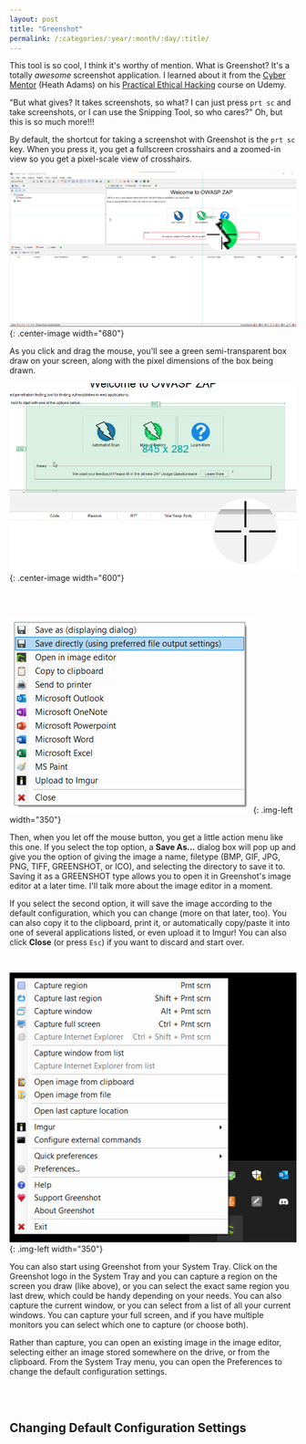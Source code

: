 ```yaml
---
layout: post
title: "Greenshot"
permalink: /:categories/:year/:month/:day/:title/
---
```


This tool is so cool, I think it's worthy of mention. What is Greenshot? It's a totally _awesome_ screenshot application. I learned about it from the [Cyber Mentor](https://www.thecybermentor.com/) (Heath Adams) on his [Practical Ethical Hacking](https://www.udemy.com/course/practical-ethical-hacking/) course on Udemy.

"But what gives? It takes screenshots, so what? I can just press `prt sc` and take screenshots, or I can use the Snipping Tool, so who cares?" Oh, but this is so much more!!!

By default, the shortcut for taking a screenshot with Greenshot is the `prt sc` key. When you press it, you get a fullscreen crosshairs and a zoomed-in view so you get a pixel-scale view of crosshairs.

![Fullscreen Crosshairs](/assets/images/greenshot/crosshairs.png){: .center-image width="680"}

As you click and drag the mouse, you'll see a green semi-transparent box draw on your screen, along with the pixel dimensions of the box being drawn.

![Green Box](/assets/images/greenshot/green-box.png){: .center-image width="600"}

<br><br>

![Action Menu](/assets/images/greenshot/action-menu.png){: .img-left width="350"}

Then, when you let off the mouse button, you get a little action menu like this one. If you select the top option, a **Save As...** dialog box will pop up and give you the option of giving the image a name, filetype (BMP, GIF, JPG, PNG, TIFF, GREENSHOT, or ICO), and selecting the directory to save it to. Saving it as a GREENSHOT type allows you to open it in Greenshot's image editor at a later time. I'll talk more about the image editor in a moment.

If you select the second option, it will save the image according to the default configuration, which you can change (more on that later, too). You can also copy it to the clipboard, print it, or automatically copy/paste it into one of several applications listed, or even upload it to Imgur! You can also click **Close** (or press `Esc`) if you want to discard and start over.

<br>

![System Tray Menu](/assets/images/greenshot/system-tray.png){: .img-left width="350"}

You can also start using Greenshot from your System Tray. Click on the Greenshot logo in the System Tray and you can capture a region on the screen you draw (like above), or you can select the exact same region you last drew, which could be handy depending on your needs. You can also capture the current window, or you can select from a list of all your current windows. You can capture your full screen, and if you have multiple monitors you can select which one to capture (or choose both). 

Rather than capture, you can open an existing image in the image editor, selecting either an image stored somewhere on the drive, or from the clipboard. From the System Tray menu, you can open the Preferences to change the default configuration settings.

<br><br>

## Changing Default Configuration Settings

